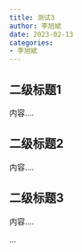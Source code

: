 ```yaml
---
title: 测试3
author: 李旭斌
date: 2023-02-13
categories:
- 李旭斌
---
```



## 二级标题1

内容....

## 二级标题2

内容....

## 二级标题3

内容....


...
